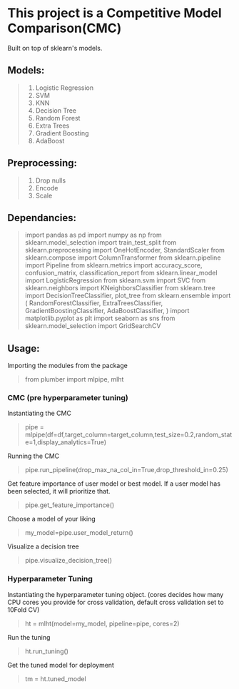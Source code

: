# This project is a Competitive Model Comparison(CMC)
Built on top of sklearn's models.

## Models:
> 1. Logistic Regression
> 2. SVM
> 3. KNN
> 4. Decision Tree
> 5. Random Forest
> 6. Extra Trees
> 7. Gradient Boosting
> 8. AdaBoost
>

## Preprocessing:
> 1. Drop nulls
> 2. Encode
> 3. Scale

## Dependancies:
> import pandas as pd
> import numpy as np
> from sklearn.model_selection import train_test_split
> from sklearn.preprocessing import OneHotEncoder, StandardScaler
> from sklearn.compose import ColumnTransformer
> from sklearn.pipeline import Pipeline
> from sklearn.metrics import accuracy_score, confusion_matrix, classification_report
> from sklearn.linear_model import LogisticRegression
> from sklearn.svm import SVC
> from sklearn.neighbors import KNeighborsClassifier
> from sklearn.tree import DecisionTreeClassifier, plot_tree
> from sklearn.ensemble import (
    RandomForestClassifier,
    ExtraTreesClassifier,
    GradientBoostingClassifier,
    AdaBoostClassifier,
)
> import matplotlib.pyplot as plt
> import seaborn as sns
> from sklearn.model_selection import GridSearchCV

## Usage:

Importing the modules from the package
>from plumber import mlpipe, mlht

### CMC (pre hyperparameter tuning)
Instantiating the CMC
>pipe = mlpipe(df=df,target_column=target_column,test_size=0.2,random_state=1,display_analytics=True)
>

Running the CMC
>pipe.run_pipeline(drop_max_na_col_in=True,drop_threshold_in=0.25)
>

Get feature importance of user model or best model. If a user model has been selected, it will prioritize that.
>pipe.get_feature_importance()
>

Choose a model of your liking
>my_model=pipe.user_model_return()

Visualize a decision tree
>pipe.visualize_decision_tree()
>

### Hyperparameter Tuning

Instantiating the hyperparameter tuning object. (cores decides how many CPU cores you provide for cross validation, default cross validation set to 10Fold CV)
>ht = mlht(model=my_model, pipeline=pipe, cores=2)

Run the tuning
>ht.run_tuning()

Get the tuned model for deployment
>tm = ht.tuned_model
